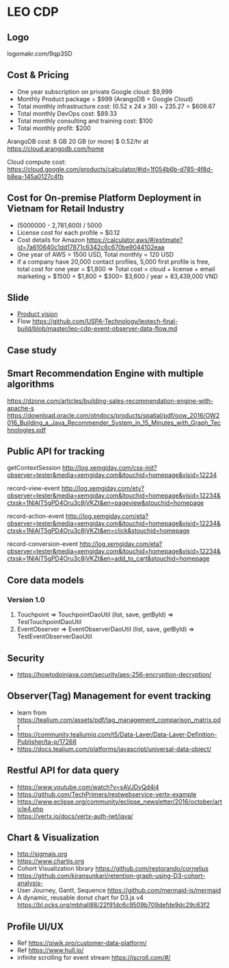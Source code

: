 
# LEO CDP

## Logo 

logomakr.com/9qp3SD

## Cost & Pricing 

* One year subscription on private Google cloud: $9,999
* Monthly Product package = $999 (ArangoDB + Google Cloud)
* Total monthly infrastructure cost: (0.52 x 24 x 30) + 235.27 = $609.67
* Total monthly DevOps cost: $89.33
* Total monthly consulting and training cost: $100
* Total monthly profit: $200


ArangoDB cost: 8 GB	20 GB (or more)	$ 0.52/hr at https://cloud.arangodb.com/home

Cloud compute cost: https://cloud.google.com/products/calculator/#id=1f054b6b-d785-4f8d-b8ea-145a0127c4fb

## Cost for On-premise Platform Deployment in Vietnam for Retail Industry

* (5000000 - 2,781,600) / 5000
* License cost for each profile = $0.12
* Cost details for Amazon https://calculator.aws/#/estimate?id=7a610640c1dd17871c6342c6c670be9044102eaa
* One year of AWS = 1500 USD, Total monthly = 120 USD
* if a company have 20,000 contact profiles, 5,000 first profile is free, total cost for one year = $1,800
=> Total cost = cloud + license + email marketing = $1500 + $1,800 + $300= $3,600 / year  = 83,439,000 VND


## Slide

* [Product vision](https://docs.google.com/presentation/d/1GHUXBjdUctDxkUS_WLqls_aT79GqOlYN3MIQvXwLN5s/edit?usp=sharing)
* Flow https://github.com/USPA-Technology/leotech-final-build/blob/master/leo-cdp-event-observer-data-flow.md

## Case study 

## Smart Recommendation Engine with multiple algorithms

https://dzone.com/articles/building-sales-recommendation-engine-with-apache-s
https://download.oracle.com/otndocs/products/spatial/pdf/oow_2016/OW2016_Building_a_Java_Recommender_System_in_15_Minutes_with_Graph_Technologies.pdf

## Public API for tracking

getContextSession
http://log.xemgiday.com/css-init?observer=tester&media=xemgiday.com&itouchid=homepage&visid=12234

record-view-event
http://log.xemgiday.com/etv?observer=tester&media=xemgiday.com&itouchid=homepage&visid=12234&ctxsk=1NlAlT5gPD4Oru3c8jVKZt&en=pageview&stouchid=homepage

record-action-event
http://log.xemgiday.com/eta?observer=tester&media=xemgiday.com&itouchid=homepage&visid=12234&ctxsk=1NlAlT5gPD4Oru3c8jVKZt&en=click&stouchid=homepage

record-conversion-event
http://log.xemgiday.com/eta?observer=tester&media=xemgiday.com&itouchid=homepage&visid=12234&ctxsk=1NlAlT5gPD4Oru3c8jVKZt&en=add_to_cart&stouchid=homepage

## Core data models
### Version 1.0

1. Touchpoint => TouchpointDaoUtil (list, save, getById) => TestTouchpointDaoUtil
1. EventObserver => EventObserverDaoUtil (list, save, getById) => TestEventObserverDaoUtil

## Security

* https://howtodoinjava.com/security/aes-256-encryption-decryption/

## Observer(Tag) Management for event tracking
* learn from https://tealium.com/assets/pdf/tag_management_comparison_matrix.pdf
* https://community.tealiumiq.com/t5/Data-Layer/Data-Layer-Definition-Publisher/ta-p/17268
* https://docs.tealium.com/platforms/javascript/universal-data-object/

## Restful API for data query
* https://www.youtube.com/watch?v=sAVJDyQd4j4
* https://github.com/TechPrimers/restwebservice-vertx-example
* https://www.eclipse.org/community/eclipse_newsletter/2016/october/article4.php
* https://vertx.io/docs/vertx-auth-jwt/java/

## Chart & Visualization
* http://sigmajs.org
* https://www.chartjs.org
* Cohort Visualization library https://github.com/restorando/cornelius
* https://github.com/kiransunkari/retention-graph-using-D3-cohort-analysis-
* User Journey, Gantt, Sequence https://github.com/mermaid-js/mermaid
* A dynamic, reusable donut chart for D3.js v4 https://bl.ocks.org/mbhall88/22f91dc6c9509b709defde9dc29c63f2


## Profile UI/UX
* Ref https://piwik.pro/customer-data-platform/
* Ref https://www.hull.io/
* infinite scrolling for event stream https://jscroll.com/#/
